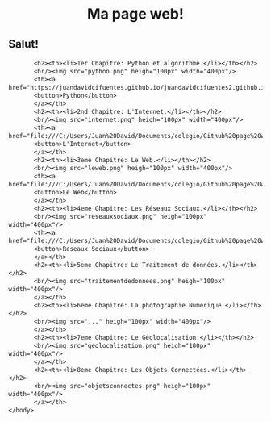 <html>
	<head>
		<meta charset="uft-8" />
		<link rel="stylesheet" href="style6.css">
		<h1><center>Ma page web!</center></h1>
	</head>
	<body>
		<h2><strong>Salut!</strong></h2>
		   
		   <h2><th><li>1er Chapitre: Python et algorithme.</li></th></h2>
		   <br/><img src="python.png" heigh="100px" width="400px"/>
		   <th><a href="https://juandavidcifuentes.github.io/juandavidcifuentes2.github.io/">
		   <button>Python</button>
		   </a></th>
		   <h2><th><li>2nd Chapitre: L'Internet.</li></th></h2>
		   <br/><img src="internet.png" heigh="100px" width="400px"/>
		   <th><a href="file:///C:/Users/Juan%20David/Documents/colegio/Github%20page%20web/2ndchapitre.html">
		   <button>L'Internet</button>
		   </a></th>
		   <h2><th><li>3eme Chapitre: Le Web.</li></th></h2>
		   <br/><img src="leweb.png" heigh="100px" width="400px"/>
		   <th><a href="file:///C:/Users/Juan%20David/Documents/colegio/Github%20page%20web/3emechapitre.html">
		   <button>Le Web</button>
		   </a></th>
		   <h2><th><li>4eme Chapitre: Les Réseaux Sociaux.</li></th></h2>
		   <br/><img src="reseauxsociaux.png" heigh="100px" width="400px"/>
		   <th><a href="file:///C:/Users/Juan%20David/Documents/colegio/Github%20page%20web/4emechapitre.html">
		   <button>Reseaux Sociaux</button>
		   </a></th>
		   <h2><th><li>5eme Chapitre: Le Traitement de données.</li></th></h2>
		   <br/><img src="traitementdedonnees.png" heigh="100px" width="400px"/>
		   </a></th>
		   <h2><th><li>6eme Chapitre: La photographie Numerique.</li></th></h2>
		   <br/><img src="..." heigh="100px" width="400px"/>
		   </a></th>
		   <h2><th><li>7eme Chapitre: Le Géolocalisation.</li></th></h2>
		   <br/><img src="geolocalisation.png" heigh="100px" width="400px"/>
		   </a></th>
		   <h2><th><li>8eme Chapitre: Les Objets Connectées.</li></th></h2>
		   <br/><img src="objetsconnectes.png" heigh="100px" width="400px"/>
		   </a></th>
	</body>
</html>
